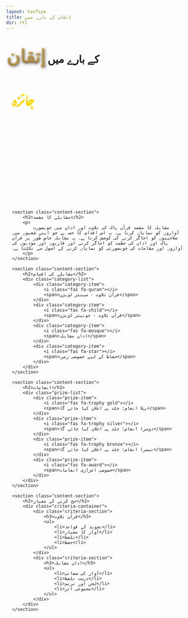 ```yaml
---
layout: tasfiya
title: إتقان کے بارے میں
dir: rtl
---
```


<style>
/* Add Thuluth font */
@import url('https://fonts.googleapis.com/css2?family=Amiri:wght@400;700&display=swap');

.thuluth-text {
    font-family: 'Amiri', serif;
    font-size: 1.8em;
    background: linear-gradient(45deg, #dfb456, #e6c172);
    -webkit-background-clip: text;
    -webkit-text-fill-color: transparent;
    text-shadow: 2px 2px 4px rgba(0, 0, 0, 0.3);
    font-weight: 700;
    filter: drop-shadow(2px 2px 4px rgba(0, 0, 0, 0.3));
    display: inline-block;
}

@media (max-width: 768px) {
    .thuluth-text {
        font-size: 1.5em;
    }
}
</style>

<div class="islamic-decoration">
    <h1><span class="thuluth-text">إتقان</span> کے بارے میں</h1>
</div>

<div class="about-content">
    <section class="content-section">
        <h2>جائزہ</h2>
        <p>
            دنیا بھر کے مسلمانوں کی آوازیں اذان اور قرآن پاک کی تلاوت میں خوبصورتی، درستگی اور خصوصی مقامات کے ساتھ متحد ہیں۔
            تصفیہ مقابلے کے ذریعے قرآن پاک کے علم کو پھیلانے اور اذان کی عظمت کو اجاگر کرنے کے لیے،
            اور بہترین آوازوں، تلاوت اور مقامات کی صلاحیتوں سے نوازے گئے مقابلہ کنندگان کے درمیان مقابلہ کی روح کو بڑھانے کے لیے۔
        </p>
    </section>

    <section class="content-section">
        <h2>مقابلے کا مقصد</h2>
        <p>
            مقابلہ کا مقصد قرآن پاک کی تلاوت اور اذان میں خوبصورت آوازوں کو نمایاں کرنا ہے۔ یہ اس اقدام کا حصہ ہے جو اپنے شعبوں میں صلاحیتوں کو اجاگر کرنے کی کوشش کرتا ہے۔ یہ مقابلہ خاص طور پر قرآن پاک اور اذان کی عظمت کو اجاگر کرنے اور قاریوں اور مؤذنوں کی آوازوں اور مقامات کی خوبصورتی کو نمایاں کرنے کے اصول سے نکلتا ہے۔
        </p>
    </section>

    <section class="content-section">
        <h2>مقابلے کی اقسام</h2>
        <div class="category-list">
            <div class="category-item">
                <i class="fas fa-quran"></i>
                <span>قرآن تلاوت - سینئر ڈویژن</span>
            </div>
            <div class="category-item">
                <i class="fas fa-child"></i>
                <span>قرآن تلاوت - جونیئر ڈویژن</span>
            </div>
            <div class="category-item">
                <i class="fas fa-mosque"></i>
                <span>اذان مقابلہ</span>
            </div>
            <div class="category-item">
                <i class="fas fa-star"></i>
                <span>حفاظ کے لیے خصوصی زمرہ</span>
            </div>
        </div>
    </section>

    <section class="content-section">
        <h2>انعامات</h2>
        <div class="prize-list">
            <div class="prize-item">
                <i class="fas fa-trophy gold"></i>
                <span>پہلا انعام: جلد ہی اعلان کیا جائے گا</span>
            </div>
            <div class="prize-item">
                <i class="fas fa-trophy silver"></i>
                <span>دوسرا انعام: جلد ہی اعلان کیا جائے گا</span>
            </div>
            <div class="prize-item">
                <i class="fas fa-trophy bronze"></i>
                <span>تیسرا انعام: جلد ہی اعلان کیا جائے گا</span>
            </div>
            <div class="prize-item">
                <i class="fas fa-award"></i>
                <span>خصوصی اعزازی انعامات</span>
            </div>
        </div>
    </section>

    <section class="content-section">
        <h2>جج کرنے کے معیار</h2>
        <div class="criteria-container">
            <div class="criteria-section">
                <h3>قرآن تلاوت</h3>
                <ul>
                    <li>تجوید کے قواعد</li>
                    <li>آواز کا معیار</li>
                    <li>تلفظ</li>
                    <li>حفظ</li>
                </ul>
            </div>
            <div class="criteria-section">
                <h3>اذان مقابلہ</h3>
                <ul>
                    <li>آواز کی صفائی</li>
                    <li>درست تلفظ</li>
                    <li>لحن اور ترنم</li>
                    <li>مجموعی اثر</li>
                </ul>
            </div>
        </div>
    </section>
</div>

<style>
.about-content {
    max-width: 800px;
    margin: 0 auto;
    padding: 0 1rem;
    font-family: 'Noto Naskh Arabic', sans-serif;
}

.content-section {
    margin-bottom: 3rem;
}

.content-section h2 {
    color: #ffd700;
    margin-bottom: 1.5rem;
    font-size: 2rem;
    font-family: 'Mehr Nastaleeq', 'Jameel Noori Nastaleeq', 'Noto Nastaliq Urdu', 'Nafees Nastaleeq', 'Noto Naskh Arabic', sans-serif;
}

.content-section p {
    color: rgba(255, 255, 255, 0.9);
    line-height: 1.8;
    font-size: 1.1rem;
    margin-bottom: 1rem;
    font-family: 'Mehr Nastaleeq', 'Jameel Noori Nastaleeq', 'Noto Nastaliq Urdu', 'Nafees Nastaleeq', 'Noto Naskh Arabic', sans-serif;
}

.category-list, .prize-list {
    display: grid;
    gap: 1.5rem;
    margin-top: 1rem;
}

.category-item, .prize-item {
    color: rgba(255, 255, 255, 0.9);
    font-size: 1.1rem;
    margin-bottom: 1rem;
    padding-right: 1rem;
    position: relative;
    font-family: 'Mehr Nastaleeq', 'Jameel Noori Nastaleeq', 'Noto Nastaliq Urdu', 'Nafees Nastaleeq', 'Noto Naskh Arabic', sans-serif;
}

.category-item:last-child, .prize-item:last-child {
    margin-bottom: 0;
}

.category-item i, .prize-item i {
    color: #ffd700;
    margin-left: 1rem;
    font-size: 1.2em;
}

.prize-amount {
    color: #ffd700;
    font-weight: 500;
    font-family: 'Mehr Nastaleeq', 'Jameel Noori Nastaleeq', 'Noto Nastaliq Urdu', 'Nafees Nastaleeq', 'Noto Naskh Arabic', sans-serif;
}

.lead {
    font-size: 1.25rem;
    line-height: 1.8;
    color: rgba(255, 255, 255, 0.9);
    margin-bottom: 2rem;
    text-align: center;
    font-family: 'Mehr Nastaleeq', 'Jameel Noori Nastaleeq', 'Noto Nastaliq Urdu', 'Nafees Nastaleeq', 'Noto Naskh Arabic', sans-serif;
}

.criteria-container {
    display: grid;
    gap: 2rem;
    margin-top: 1rem;
}

.criteria-section h3 {
    color: #ffd700;
    font-size: 1.3rem;
    margin-bottom: 1rem;
    text-align: right;
    font-family: 'Noto Naskh Arabic', sans-serif;
}

.criteria-section ul {
    list-style: none;
    padding: 0;
    margin: 0;
    text-align: right;
}

.criteria-section ul li {
    color: rgba(255, 255, 255, 0.9);
    margin-bottom: 0.8rem;
    padding-right: 0;
    position: relative;
    text-align: right;
    font-family: 'Noto Naskh Arabic', sans-serif;
}

.criteria-section ul li:before {
    display: none;
}

@media (min-width: 768px) {
    .criteria-container {
        grid-template-columns: 1fr 1fr;
    }
}

@media (max-width: 768px) {
    .content-section h2 {
        font-size: 1.5rem;
    }

    .content-section p {
        font-size: 1rem;
        line-height: 1.6;
    }

    .category-item, .prize-item {
        font-size: 1rem;
    }
}

/* Typography for Urdu text */
[dir="rtl"] {
    font-family: 'Mehr Nastaleeq', 'Jameel Noori Nastaleeq', 'Noto Nastaliq Urdu', 'Nafees Nastaleeq', 'Noto Naskh Arabic', sans-serif;
    line-height: 1.8;
}

[dir="rtl"] h1,
[dir="rtl"] h2,
[dir="rtl"] h3,
[dir="rtl"] h4,
[dir="rtl"] h5,
[dir="rtl"] h6 {
    font-family: 'Mehr Nastaleeq', 'Jameel Noori Nastaleeq', 'Noto Nastaliq Urdu', 'Nafees Nastaleeq', 'Noto Naskh Arabic', sans-serif;
    line-height: 1.8;
}

[dir="rtl"] p,
[dir="rtl"] div,
[dir="rtl"] span,
[dir="rtl"] li {
    font-family: 'Mehr Nastaleeq', 'Jameel Noori Nastaleeq', 'Noto Nastaliq Urdu', 'Nafees Nastaleeq', 'Noto Naskh Arabic', sans-serif;
    line-height: 1.8;
}

/* Font loading */
@font-face {
    font-family: 'Mehr Nastaleeq';
    src: local('Mehr Nastaleeq');
    font-display: swap;
}

@font-face {
    font-family: 'Jameel Noori Nastaleeq';
    src: local('Jameel Noori Nastaleeq');
    font-display: swap;
}

@font-face {
    font-family: 'Noto Nastaliq Urdu';
    src: local('Noto Nastaliq Urdu');
    font-display: swap;
}

@font-face {
    font-family: 'Nafees Nastaleeq';
    src: local('Nafees Nastaleeq');
    font-display: swap;
}
</style> 